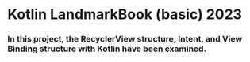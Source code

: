 # Kotlin LandmarkBook (basic) 2023

### In this project, the RecyclerView structure, Intent, and View Binding structure with Kotlin have been examined. 